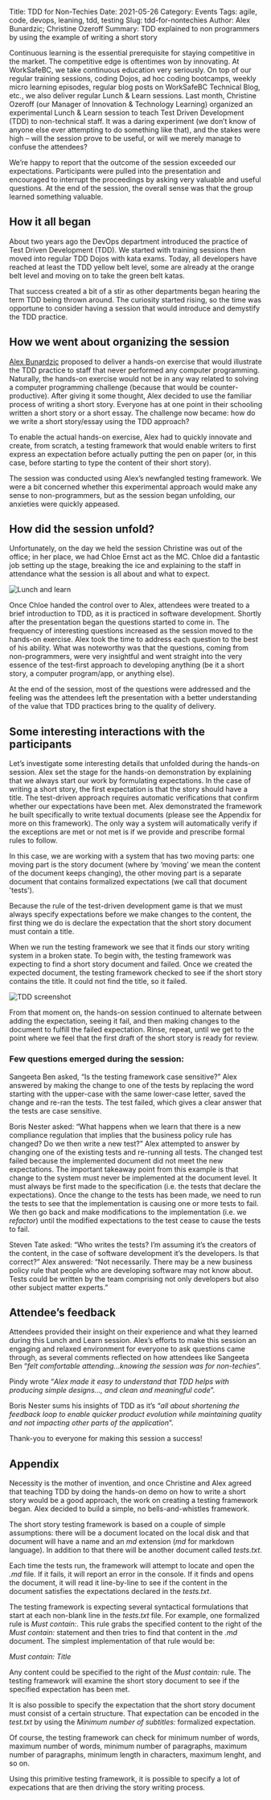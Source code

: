 Title: TDD for Non-Techies
Date: 2021-05-26
Category: Events
Tags: agile, code, devops, leaning, tdd, testing
Slug: tdd-for-nontechies
Author: Alex Bunardzic; Christine Ozeroff
Summary: TDD explained to non programmers by using the example of writing a short story

Continuous learning is the essential prerequisite for staying competitive in the market. The competitive edge is oftentimes won by innovating. At WorkSafeBC, we take continuous education very seriously. On top of our regular training sessions, coding Dojos, ad hoc coding bootcamps, weekly micro learning episodes, regular blog posts on WorkSafeBC Technical Blog, etc., we also deliver regular Lunch & Learn sessions.
Last month, Christine Ozeroff (our Manager of Innovation & Technology Learning) organized an experimental Lunch & Learn session to teach Test Driven Development (TDD) to non-technical staff. It was a daring experiment (we don’t know of anyone else ever attempting to do something like that), and the stakes were high – will the session prove to be useful, or will we merely manage to confuse the attendees?

We’re happy to report that the outcome of the session exceeded our expectations. Participants were pulled into the presentation and encouraged to interrupt the proceedings by asking very valuable and useful questions. At the end of the session, the overall sense was that the group learned something valuable.
 
## How it all began
 
About two years ago the DevOps department introduced the practice of Test Driven Development (TDD). We started with training sessions then moved into regular TDD Dojos with kata exams. Today, all developers have reached at least the TDD yellow belt level, some are already at the orange belt level and moving on to take the green belt katas.

That success created a bit of a stir as other departments began hearing the term TDD being thrown around. The curiosity started rising, so the time was opportune to consider having a session that would introduce and demystify the TDD practice.
 
## How we went about organizing the session
 
[Alex Bunardzic](https://wsbctechnicalblog.github.io/author/alex-bunardzic.html) proposed to deliver a hands-on exercise that would illustrate the TDD practice to staff that never performed any computer programming. Naturally, the hands-on exercise would not be in any way related to solving a computer programming challenge (because that would be counter-productive). After giving it some thought, Alex decided to use the familiar process of writing a short story. Everyone has at one point in their schooling written a short story or a short essay. The challenge now became: how do we write a short story/essay using the TDD approach?

To enable the actual hands-on exercise, Alex had to quickly innovate and create, from scratch, a testing framework that would enable writers to first express an expectation before actually putting the pen on paper (or, in this case, before starting to type the content of their short story).

The session was conducted using Alex’s newfangled testing framework. We were a bit concerned whether this experimental approach would make any sense to non-programmers, but as the session began unfolding, our anxieties were quickly appeased.
 
## How did the session unfold?
 
Unfortunately, on the day we held the session Christine was out of the office; in her place, we had Chloe Ernst act as the MC. Chloe did a fantastic job setting up the stage, breaking the ice and explaining to the staff in attendance what the session is all about and what to expect.

![Lunch and learn](/images/Lunchnlearn.png)

Once Chloe handed the control over to Alex, attendees were treated to a brief introduction to TDD, as it is practiced in software development. Shortly after the presentation began the questions started to come in. The frequency of interesting questions increased as the session moved to the hands-on exercise.
Alex took the time to address each question to the best of his ability. What was noteworthy was that the questions, coming from non-programmers, were very insightful and went straight into the very essence of the test-first approach to developing anything (be it a short story, a computer program/app, or anything else).

At the end of the session, most of the questions were addressed and the feeling was the attendees left the presentation with a better understanding of the value that TDD practices bring to the quality of delivery.
 
## Some interesting interactions with the participants
 
Let’s investigate some interesting details that unfolded during the hands-on session. Alex set the stage for the hands-on demonstration by explaining that we always start our work by formulating expectations. In the case of writing a short story, the first expectation is that the story should have a title.
The test-driven approach requires automatic verifications that confirm whether our expectations have been met. Alex demonstrated the framework he built specifically to write textual documents (please see the Appendix for more on this framework). The only way a system will automatically verify if the exceptions are met or not met is if we provide and prescribe formal rules to follow.

In this case, we are working with a system that has two moving parts: one moving part is the story document (where by ‘moving’ we mean the content of the document keeps changing), the other moving part is a separate document that contains formalized expectations (we call that document 'tests').

Because the rule of the test-driven development game is that we must always specify expectations before we make changes to the content, the first thing we do is declare the expectation that the short story document must contain a title.

When we run the testing framework we see that it finds our story writing system in a broken state. To begin with, the testing framework was expecting to find a short story document and failed. Once we created the expected document, the testing framework checked to see if the short story contains the title. It could not find the title, so it failed.

![TDD screenshot](/images/tddscreenshot.png)

From that moment on, the hands-on session continued to alternate between adding the expectation, seeing it fail, and then making changes to the document to fulfill the failed expectation. Rinse, repeat, until we get to the point where we feel that the first draft of the short story is ready for review.

### Few questions emerged during the session:

Sangeeta Ben asked, “Is the testing framework case sensitive?” Alex answered by making the change to one of the tests by replacing the word starting with the upper-case with the same lower-case letter, saved the change and re-ran the tests. The test failed, which gives a clear answer that the tests are case sensitive.

Boris Nester asked: “What happens when we learn that there is a new compliance regulation that implies that the business policy rule has changed? Do we then write a new test?” Alex attempted to answer by changing one of the existing tests and re-running all tests. The changed test failed because the implemented document did not meet the new expectations. The important takeaway point from this example is that change to the system must never be implemented at the document level. It must always be first made to the specification (i.e. the tests that declare the expectations). Once the change to the tests has been made, we need to run the tests to see that the implementation is causing one or more tests to fail. We then go back and make modifications to the implementation (i.e. we _refactor_) until the modified expectations to the test cease to cause the tests to fail.

Steven Tate asked: “Who writes the tests? I’m assuming it’s the creators of the content, in the case of software development it’s the developers. Is that correct?” Alex answered: “Not necessarily. There may be a new business policy rule that people who are developing software may not know about. Tests could be written by the team comprising not only developers but also other subject matter experts.”

## Attendee’s feedback
 
Attendees provided their insight on their experience and what they learned during this Lunch and Learn session.  Alex’s efforts to make this session an engaging and relaxed environment for everyone to ask questions came through, as several comments reflected on how attendees like Sangeeta Ben “_felt comfortable attending...knowing the session was for non-techies_”. 

Pindy wrote “_Alex made it easy to understand that TDD helps with producing simple designs…, and clean and meaningful code_”.

Boris Nester sums his insights of TDD as it’s “_all about shortening the feedback loop to enable quicker product evolution while maintaining quality and not impacting other parts of the application_”.

Thank-you to everyone for making this session a success!

## Appendix

Necessity is the mother of invention, and once Christine and Alex agreed that teaching TDD by doing the hands-on demo on how to write a short story would be a good approach, the work on creating a testing framework began. Alex decided to build a simple, no bells-and-whistles framework.

The short story testing framework is based on a couple of simple assumptions: there will be a document located on the local disk and that document will have a name and an _md_ extension (_md_ for markdown language). In addition to that there will be another document called _tests.txt_.

Each time the tests run, the framework will attempt to locate and open the _.md_ file. If it fails, it will report an error in the console. If it finds and opens the document, it will read it line-by-line to see if the content in the document satisfies the expectations declared in the _tests.txt_.

The testing framework is expecting several syntactical formulations that start at each non-blank line in the _tests.txt_ file. For example, one formalized rule is _Must contain:_. This rule grabs the specified content to the right of the _Must contain:_ statement and then tries to find that content in the _.md_ document. The simplest implementation of that rule would be:

_Must contain: Title_

Any content could be specified to the right of the _Must contain:_ rule. The testing framework will examine the short story document to see if the specified expectation has been met.

It is also possible to specify the expectation that the short story document must consist of a certain structure. That expectation can be encoded in the _test.txt_ by using the _Minimum number of subtitles:_ formalized expectation.

Of course, the testing framework can check for minimum number of words, maximum number of words, minimum number of paragraphs, maximum number of paragraphs, minimum length in characters, maximum lenght, and so on.

Using this primitive testing framework, it is possible to specify a lot of expecations that are then driving the story writing process.